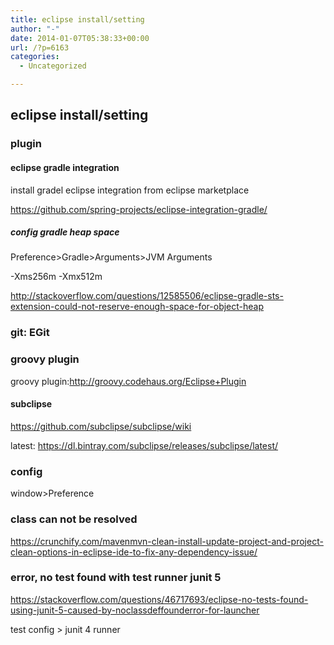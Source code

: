 ```yaml
---
title: eclipse install/setting
author: "-"
date: 2014-01-07T05:38:33+00:00
url: /?p=6163
categories:
  - Uncategorized

---
```

## eclipse install/setting
### plugin

#### eclipse gradle integration

install gradel eclipse integration from eclipse marketplace
  
https://github.com/spring-projects/eclipse-integration-gradle/

##### config gradle heap space

Preference>Gradle>Arguments>JVM Arguments
  
-Xms256m -Xmx512m
  
http://stackoverflow.com/questions/12585506/eclipse-gradle-sts-extension-could-not-reserve-enough-space-for-object-heap

### git: EGit

### groovy plugin

groovy plugin:http://groovy.codehaus.org/Eclipse+Plugin

#### subclipse

https://github.com/subclipse/subclipse/wiki
  
latest: https://dl.bintray.com/subclipse/releases/subclipse/latest/

### config

window>Preference

### class can not be resolved

https://crunchify.com/mavenmvn-clean-install-update-project-and-project-clean-options-in-eclipse-ide-to-fix-any-dependency-issue/

### error, no test found with test runner junit 5

https://stackoverflow.com/questions/46717693/eclipse-no-tests-found-using-junit-5-caused-by-noclassdeffounderror-for-launcher
  
test config > junit 4 runner